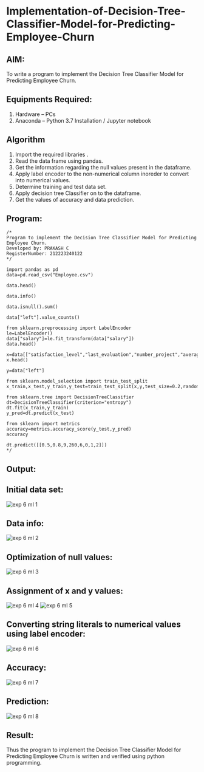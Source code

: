 # Implementation-of-Decision-Tree-Classifier-Model-for-Predicting-Employee-Churn

## AIM:
To write a program to implement the Decision Tree Classifier Model for Predicting Employee Churn.

## Equipments Required:
1. Hardware – PCs
2. Anaconda – Python 3.7 Installation / Jupyter notebook

## Algorithm
1. Import the required libraries .
2. Read the data frame using pandas.
3. Get the information regarding the null values present in the dataframe.
4. Apply label encoder to the non-numerical column inoreder to convert into numerical values.
5. Determine training and test data set.
6. Apply decision tree Classifier on to the dataframe.
7. Get the values of accuracy and data prediction.

## Program:
```PY
/*
Program to implement the Decision Tree Classifier Model for Predicting Employee Churn.
Developed by: PRAKASH C
RegisterNumber: 212223240122
*/

import pandas as pd
data=pd.read_csv("Employee.csv")

data.head()

data.info()

data.isnull().sum()

data["left"].value_counts()

from sklearn.preprocessing import LabelEncoder
le=LabelEncoder()
data["salary"]=le.fit_transform(data["salary"])
data.head()

x=data[["satisfaction_level","last_evaluation","number_project","average_montly_hours","time_spend_company","Work_accident","promotion_last_5years","salary"]]
x.head()

y=data["left"]

from sklearn.model_selection import train_test_split
x_train,x_test,y_train,y_test=train_test_split(x,y,test_size=0.2,random_state=100)

from sklearn.tree import DecisionTreeClassifier
dt=DecisionTreeClassifier(criterion="entropy")
dt.fit(x_train,y_train)
y_pred=dt.predict(x_test)

from sklearn import metrics
accuracy=metrics.accuracy_score(y_test,y_pred)
accuracy

dt.predict([[0.5,0.8,9,260,6,0,1,2]])
*/
```

## Output:
## Initial data set:
![exp 6 ml 1](https://github.com/Rama-Lekshmi/Implementation-of-Decision-Tree-Classifier-Model-for-Predicting-Employee-Churn/assets/118541549/2fb1cd6d-4da0-4245-8087-0f3dc6adbadf)
## Data info:
![exp 6 ml 2](https://github.com/Rama-Lekshmi/Implementation-of-Decision-Tree-Classifier-Model-for-Predicting-Employee-Churn/assets/118541549/b06006a8-34b7-4a52-ad76-bd925c9ce6c3)
## Optimization of null values:
![exp 6 ml 3](https://github.com/Rama-Lekshmi/Implementation-of-Decision-Tree-Classifier-Model-for-Predicting-Employee-Churn/assets/118541549/f585db85-5818-4437-bcc3-2740f900914b)
## Assignment of x and y values:
![exp 6 ml 4](https://github.com/Rama-Lekshmi/Implementation-of-Decision-Tree-Classifier-Model-for-Predicting-Employee-Churn/assets/118541549/f3eddb41-9232-4111-8e3f-648033a2082e)
![exp 6 ml 5](https://github.com/Rama-Lekshmi/Implementation-of-Decision-Tree-Classifier-Model-for-Predicting-Employee-Churn/assets/118541549/5afe85e6-d8ca-42bc-8e09-029d80ec2947)
## Converting string literals to numerical values using label encoder:
![exp 6 ml 6](https://github.com/Rama-Lekshmi/Implementation-of-Decision-Tree-Classifier-Model-for-Predicting-Employee-Churn/assets/118541549/46f2a95f-c579-4e6b-a936-5eb265a330fa)
## Accuracy:
![exp 6 ml 7](https://github.com/Rama-Lekshmi/Implementation-of-Decision-Tree-Classifier-Model-for-Predicting-Employee-Churn/assets/118541549/4a1170b7-70a6-4382-b715-c0b8ef3f5640)
## Prediction:
![exp 6 ml 8](https://github.com/Rama-Lekshmi/Implementation-of-Decision-Tree-Classifier-Model-for-Predicting-Employee-Churn/assets/118541549/404d7a22-42f9-45c2-a40c-34df17264900)

## Result:
Thus the program to implement the  Decision Tree Classifier Model for Predicting Employee Churn is written and verified using python programming.

